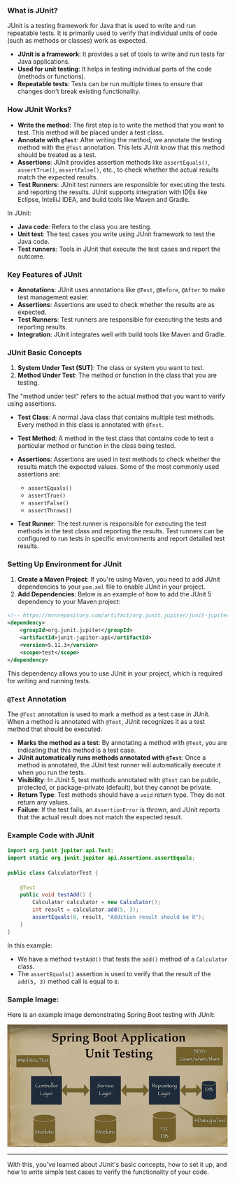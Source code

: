 
### What is JUnit?
JUnit is a testing framework for Java that is used to write and run repeatable tests. It is primarily used to verify that individual units of code (such as methods or classes) work as expected.

- **JUnit is a framework**: It provides a set of tools to write and run tests for Java applications.
- **Used for unit testing**: It helps in testing individual parts of the code (methods or functions).
- **Repeatable tests**: Tests can be run multiple times to ensure that changes don't break existing functionality.

### How JUnit Works?
- **Write the method**: The first step is to write the method that you want to test. This method will be placed under a test class.
- **Annotate with `@Test`**: After writing the method, we annotate the testing method with the `@Test` annotation. This lets JUnit know that this method should be treated as a test.
- **Assertions**: JUnit provides assertion methods like `assertEquals()`, `assertTrue()`, `assertFalse()`, etc., to check whether the actual results match the expected results.
- **Test Runners**: JUnit test runners are responsible for executing the tests and reporting the results. JUnit supports integration with IDEs like Eclipse, IntelliJ IDEA, and build tools like Maven and Gradle.

In JUnit:
- **Java code**: Refers to the class you are testing.
- **Unit test**: The test cases you write using JUnit framework to test the Java code.
- **Test runners**: Tools in JUnit that execute the test cases and report the outcome.

### Key Features of JUnit
- **Annotations**: JUnit uses annotations like `@Test`, `@Before`, `@After` to make test management easier.
- **Assertions**: Assertions are used to check whether the results are as expected.
- **Test Runners**: Test runners are responsible for executing the tests and reporting results.
- **Integration**: JUnit integrates well with build tools like Maven and Gradle.

### JUnit Basic Concepts
1. **System Under Test (SUT)**: The class or system you want to test.
2. **Method Under Test**: The method or function in the class that you are testing.

The "method under test" refers to the actual method that you want to verify using assertions. 

- **Test Class**: A normal Java class that contains multiple test methods. Every method in this class is annotated with `@Test`.
- **Test Method**: A method in the test class that contains code to test a particular method or function in the class being tested.
- **Assertions**: Assertions are used in test methods to check whether the results match the expected values. Some of the most commonly used assertions are:
  - `assertEquals()`
  - `assertTrue()`
  - `assertFalse()`
  - `assertThrows()`
  
- **Test Runner**: The test runner is responsible for executing the test methods in the test class and reporting the results. Test runners can be configured to run tests in specific environments and report detailed test results.

### Setting Up Environment for JUnit
1. **Create a Maven Project**: If you're using Maven, you need to add JUnit dependencies to your `pom.xml` file to enable JUnit in your project.
2. **Add Dependencies**: Below is an example of how to add the JUnit 5 dependency to your Maven project:

```xml
<!-- https://mvnrepository.com/artifact/org.junit.jupiter/junit-jupiter-api -->
<dependency>
    <groupId>org.junit.jupiter</groupId>
    <artifactId>junit-jupiter-api</artifactId>
    <version>5.11.3</version>
    <scope>test</scope>
</dependency>
```

This dependency allows you to use JUnit in your project, which is required for writing and running tests.

### `@Test` Annotation
The `@Test` annotation is used to mark a method as a test case in JUnit. When a method is annotated with `@Test`, JUnit recognizes it as a test method that should be executed. 

- **Marks the method as a test**: By annotating a method with `@Test`, you are indicating that this method is a test case.
- **JUnit automatically runs methods annotated with `@Test`**: Once a method is annotated, the JUnit test runner will automatically execute it when you run the tests.
- **Visibility**: In JUnit 5, test methods annotated with `@Test` can be public, protected, or package-private (default), but they cannot be private.
- **Return Type**: Test methods should have a `void` return type. They do not return any values.
- **Failure**: If the test fails, an `AssertionError` is thrown, and JUnit reports that the actual result does not match the expected result.

### Example Code with JUnit

```java
import org.junit.jupiter.api.Test;
import static org.junit.jupiter.api.Assertions.assertEquals;

public class CalculatorTest {

    @Test
    public void testAdd() {
        Calculator calculator = new Calculator();
        int result = calculator.add(5, 3);
        assertEquals(8, result, "Addition result should be 8");
    }
}
```

In this example:
- We have a method `testAdd()` that tests the `add()` method of a `Calculator` class.
- The `assertEquals()` assertion is used to verify that the result of the `add(5, 3)` method call is equal to `8`.

### Sample Image:
Here is an example image demonstrating Spring Boot testing with JUnit:

![Spring Boot Testing Example](https://github.com/bapanapalligopi/springconcepts/blob/main/spring_boot_testing/images/junitrecentimage.png)

---

With this, you've learned about JUnit's basic concepts, how to set it up, and how to write simple test cases to verify the functionality of your code.
